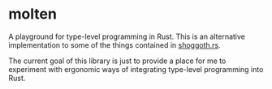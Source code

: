 # molten
A playground for type-level programming in Rust. This is an alternative
implementation to some of the things contained in
[shoggoth.rs](https://github.com/epsilonz/shoggoth.rs).

The current goal of this library is just to provide a place for me to experiment
with ergonomic ways of integrating type-level programming into Rust.
